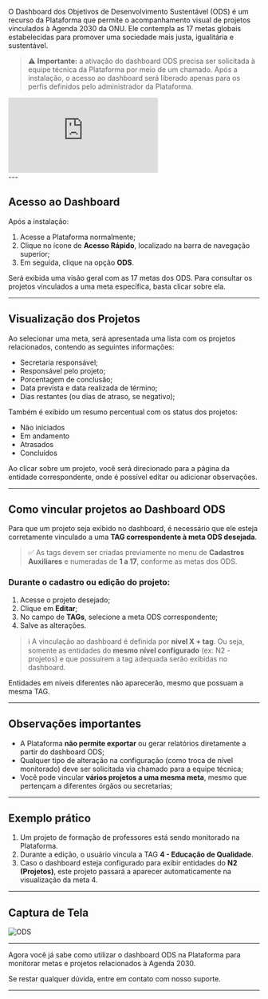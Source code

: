 O Dashboard dos Objetivos de Desenvolvimento Sustentável (ODS) é um recurso da Plataforma que permite o acompanhamento visual de projetos vinculados à Agenda 2030 da ONU. Ele contempla as 17 metas globais estabelecidas para promover uma sociedade mais justa, igualitária e sustentável.

> ⚠️ **Importante:** a ativação do dashboard ODS precisa ser solicitada à equipe técnica da Plataforma por meio de um chamado. Após a instalação, o acesso ao dashboard será liberado apenas para os perfis definidos pelo administrador da Plataforma.

<div class="video-container">
  <iframe
    src="https://player.vimeo.com/video/1121549298"
    title="Tutoria Vimeo"
    frameborder="0"
    allow="autoplay; fullscreen; picture-in-picture"
    allowfullscreen>
  </iframe>
</div>
---



## Acesso ao Dashboard

Após a instalação:

1. Acesse a Plataforma normalmente;
2. Clique no ícone de **Acesso Rápido**, localizado na barra de navegação superior;
3. Em seguida, clique na opção **ODS**.

Será exibida uma visão geral com as 17 metas dos ODS. Para consultar os projetos vinculados a uma meta específica, basta clicar sobre ela.

---

## Visualização dos Projetos

Ao selecionar uma meta, será apresentada uma lista com os projetos relacionados, contendo as seguintes informações:

* Secretaria responsável;
* Responsável pelo projeto;
* Porcentagem de conclusão;
* Data prevista e data realizada de término;
* Dias restantes (ou dias de atraso, se negativo);

Também é exibido um resumo percentual com os status dos projetos:

* Não iniciados
* Em andamento
* Atrasados
* Concluídos

Ao clicar sobre um projeto, você será direcionado para a página da entidade correspondente, onde é possível editar ou adicionar observações.

---

## Como vincular projetos ao Dashboard ODS

Para que um projeto seja exibido no dashboard, é necessário que ele esteja corretamente vinculado a uma **TAG correspondente à meta ODS desejada**.

> ✅ As tags devem ser criadas previamente no menu de **Cadastros Auxiliares** e numeradas de **1 a 17**, conforme as metas dos ODS.

### Durante o cadastro ou edição do projeto:

1. Acesse o projeto desejado;
2. Clique em **Editar**;
3. No campo de **TAGs**, selecione a meta ODS correspondente;
4. Salve as alterações.

> ℹ️ A vinculação ao dashboard é definida por **nivel X + tag**. Ou seja, somente as entidades do **mesmo nível configurado** (ex: N2 - projetos) e que possuírem a tag adequada serão exibidas no dashboard.

Entidades em níveis diferentes não aparecerão, mesmo que possuam a mesma TAG.

---

## Observações importantes

* A Plataforma **não permite exportar** ou gerar relatórios diretamente a partir do dashboard ODS;
* Qualquer tipo de alteração na configuração (como troca de nível monitorado) deve ser solicitada via chamado para a equipe técnica;
* Você pode vincular **vários projetos a uma mesma meta**, mesmo que pertençam a diferentes órgãos ou secretarias;

---

## Exemplo prático

1. Um projeto de formação de professores está sendo monitorado na Plataforma.
2. Durante a edição, o usuário vincula a TAG **4 - Educação de Qualidade**.
3. Caso o dashboard esteja configurado para exibir entidades do **N2 (Projetos)**, este projeto passará a aparecer automaticamente na visualização da meta 4.

---

## Captura de Tela

![ODS](https://github.com/user-attachments/assets/5ec20907-3bb8-4933-aaaf-d52e637e4068)

---

Agora você já sabe como utilizar o dashboard ODS na Plataforma para monitorar metas e projetos relacionados à Agenda 2030.

Se restar qualquer dúvida, entre em contato com nosso suporte.

---
